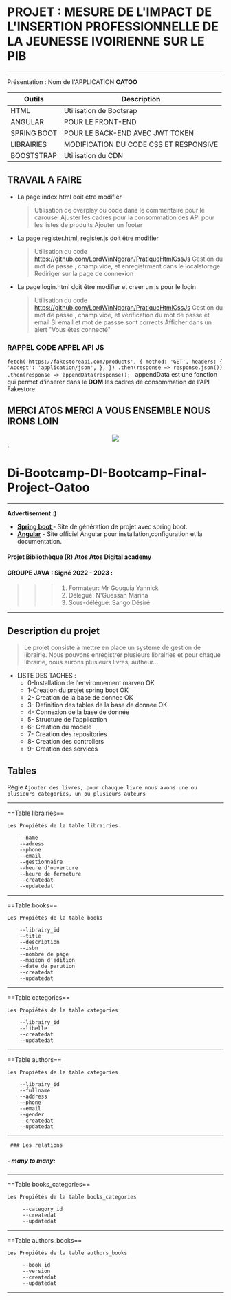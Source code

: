 # PROJET : MESURE DE L'IMPACT DE L'INSERTION PROFESSIONNELLE DE LA JEUNESSE IVOIRIENNE SUR LE PIB
#### 
---
Présentation : Nom de l'APPLICATION **OATOO**

|   Outils   |          Description                   |
| -----------|----------------------------------------|
| HTML       |  Utilisation de Bootsrap               |
| ANGULAR    | POUR LE FRONT-END                      |
| SPRING BOOT| POUR LE BACK-END  AVEC JWT TOKEN       |
| LIBRAIRIES | MODIFICATION DU CODE CSS ET RESPONSIVE |
| BOOSTSTRAP | Utilisation du CDN                     |

## TRAVAIL A FAIRE
- La page index.html doit être modifier 
    > Utilisation de overplay ou code dans le commentaire pour le carousel
    > Ajuster les cadres pour la consommation des API pour les listes de produits
    > Ajouter un footer

- La page register.html, register.js doit être modifier 
    > Utilisation du code https://github.com/LordWinNgoran/PratiqueHtmlCssJs
    > Gestion du mot de passe , champ vide, et enregistrment dans le localstorage
    > Rediriger sur la page de connexion

- La page login.html doit être modifier  et creer un js pour le login
    > Utilisation du code https://github.com/LordWinNgoran/PratiqueHtmlCssJs
    > Gestion du mot de passe , champ vide, et verification du mot de passe et email
    > Si email et mot de passse sont corrects Afficher dans un alert "Vous êtes connecté"

### RAPPEL CODE APPEL API JS
`fetch('https://fakestoreapi.com/products', {
        method: 'GET',
        headers: {
            'Accept': 'application/json',
        },
    })
    .then(response => response.json())
    .then(response =>
        appendData(response));
`
appendData est une fonction qui permet d'inserer dans le **DOM** les cadres de consommation de l'API Fakestore.

## MERCI ATOS MERCI A VOUS ENSEMBLE NOUS IRONS LOIN

<div style="text-align:center"><img src="./assets/img/carousel-1.JPG" /></div>.










# Di-Bootcamp-DI-Bootcamp-Final-Project-Oatoo


---
__Advertisement :)__

- __[Spring boot ](https://start.spring.io/)__ - Site de génération de projet avec spring boot.
- __[Angular](https://angular.io/cli)__ - Site officiel Angular pour installation,configuration et la documentation.

#### Projet Bibliothèque (R) Atos Atos Digital academy

####  GROUPE JAVA : Signé 2022 - 2023 :
>>> 1. Formateur: Mr Gouguia Yannick
>>> 2. Délégué: N'Guessan Marina
>>> 3. Sous-délégué: Sango Désiré

---
## Description du projet

> Le projet consiste à mettre en place un systeme de gestion de librairie. Nous pouvons enregistrer plusieurs librairies
et pour chaque librairie, nous aurons plusieurs livres, autheur....


+ LISTE DES TACHES :
  - 0-Installation de l'environnement marven    OK
  - 1-Creation du projet spring boot      OK
  - 2- Creation de la base de donnee      OK
  - 3- Definition des tables de la base de donnee   OK
  - 4- Connexion de la base de donnée 
  - 5- Structure de l'application
  - 6- Creation du modele
  - 7- Creation des repositories
  - 8- Creation des controllers
  - 9- Creation des services 


## Tables

Règle `Ajouter des livres, pour chauque livre nous avons une ou plusieurs categories, un ou plusieurs auteurs
`




---
==Table librairies==

`Les Propiétés de la table librairies`
``` --id
    --name
    --adress
    --phone
    --email
    --gestionnaire
    --heure d'ouverture
    --heure de fermeture
    --createdat
    --updatedat

```
---

==Table books==

`Les Propiétés de la table books`
``` --id
    --librairy_id
    --title
    --description
    --isbn
    --nombre de page
    --maison d'edition
    --date de parution
    --createdat
    --updatedat

```
---

==Table categories==

`Les Propiétés de la table categories`
``` --id
    --librairy_id
    --libelle
    --createdat
    --updatedat

```
---


==Table authors==

`Les Propiétés de la table categories`
```  --id
    --librairy_id
    --fullname
    --address
    --phone
    --email
    --gender
    --createdat
    --updatedat
```
---

 ` ### Les relations`

##### - many to many:



---


==Table books_categories==

`Les Propiétés de la table books_categories`
```  --book_id
     --category_id
     --createdat
     --updatedat
```
---


==Table authors_books==

`Les Propiétés de la table authors_books`
```  --author_id
     --book_id
     --version
     --createdat
     --updatedat
```
---
    
    
